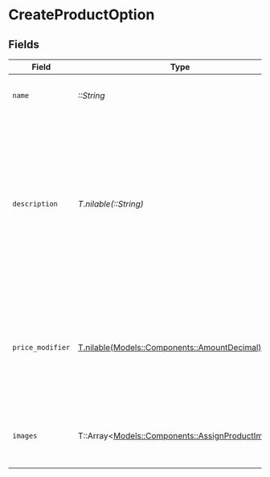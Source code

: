 # CreateProductOption


## Fields

| Field                                                                                                                                             | Type                                                                                                                                              | Required                                                                                                                                          | Description                                                                                                                                       |
| ------------------------------------------------------------------------------------------------------------------------------------------------- | ------------------------------------------------------------------------------------------------------------------------------------------------- | ------------------------------------------------------------------------------------------------------------------------------------------------- | ------------------------------------------------------------------------------------------------------------------------------------------------- |
| `name`                                                                                                                                            | *::String*                                                                                                                                        | :heavy_check_mark:                                                                                                                                | The display name of a product option.                                                                                                             |
| `description`                                                                                                                                     | *T.nilable(::String)*                                                                                                                             | :heavy_minus_sign:                                                                                                                                | A detailed description of the option.<br/><br/>- Must be valid UTF-8 text<br/>- Supports Markdown for formatting<br/>- HTML is not permitted and will be rejected |
| `price_modifier`                                                                                                                                  | [T.nilable(Models::Components::AmountDecimal)](../../models/shared/amountdecimal.md)                                                              | :heavy_minus_sign:                                                                                                                                | The adjustment applied to a product's base price by this option. Can be negative, positive, or zero.                                              |
| `images`                                                                                                                                          | T::Array<[Models::Components::AssignProductImage](../../models/shared/assignproductimage.md)>                                                     | :heavy_minus_sign:                                                                                                                                | Assign previously uploaded images to a product or option.                                                                                         |
